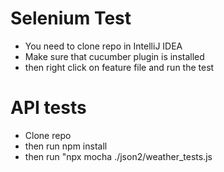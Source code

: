 # Selenium Test
- You need to clone repo in IntelliJ IDEA
- Make sure that cucumber plugin is installed
- then right click on feature file and run the test

# API tests
- Clone repo
- then run npm install
- then run "npx mocha ./json2/weather_tests.js

